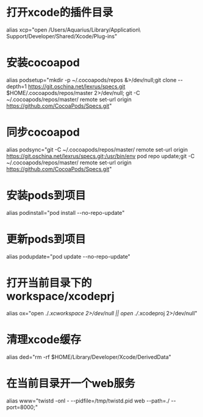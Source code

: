 
# 打开xcode的插件目录
alias xcp="open /Users/Aquarius/Library/Application\ Support/Developer/Shared/Xcode/Plug-ins"
# 安装cocoapod
alias podsetup="mkdir -p ~/.cocoapods/repos &>/dev/null;git clone --depth=1 https://git.oschina.net/lexrus/specs.git $HOME/.cocoapods/repos/master 2>/dev/null; git -C ~/.cocoapods/repos/master/ remote set-url origin https://github.com/CocoaPods/Specs.git"
# 同步cocoapod
alias podsync="git -C ~/.cocoapods/repos/master/ remote set-url origin https://git.oschina.net/lexrus/specs.git;/usr/bin/env pod repo update;git -C ~/.cocoapods/repos/master/ remote set-url origin https://github.com/CocoaPods/Specs.git"
# 安装pods到项目
alias podinstall="pod install --no-repo-update"
# 更新pods到项目
alias podupdate="pod update --no-repo-update"
# 打开当前目录下的workspace/xcodeprj
alias ox="open ./*.xcworkspace 2>/dev/null || open ./*.xcodeproj 2>/dev/null"
# 清理xcode缓存
alias ded="rm -rf $HOME/Library/Developer/Xcode/DerivedData"
# 在当前目录开一个web服务
alias www="twistd -onl - --pidfile=/tmp/twistd.pid web --path=./ --port=8000;"
